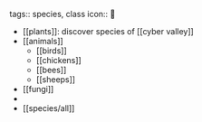 tags:: species, class
icon:: 🌈

- [[plants]]: discover species of [[cyber valley]]
- [[animals]]
	- [[birds]]
	- [[chickens]]
	- [[bees]]
	- [[sheeps]]
- [[fungi]]
-
- [[species/all]]
